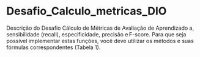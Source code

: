 # Desafio_Calculo_metricas_DIO
Descrição do Desafio Cálculo de Métricas de Avaliação de Aprendizado   a, sensibilidade (recall), especificidade, precisão e F-score. Para que seja possível implementar estas funções, você deve utilizar os métodos e suas fórmulas correspondentes (Tabela 1).
